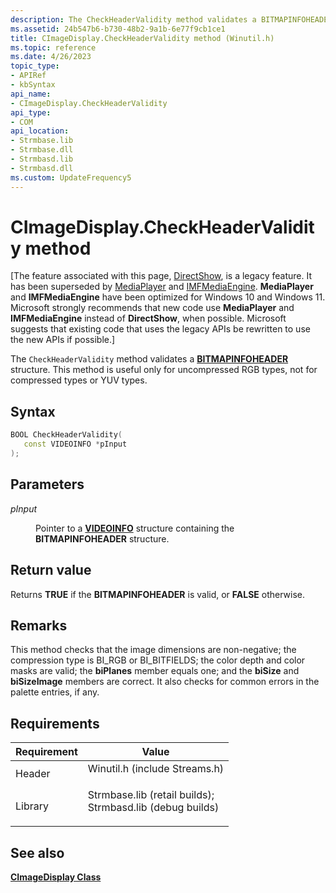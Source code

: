 ```yaml
---
description: The CheckHeaderValidity method validates a BITMAPINFOHEADER structure. This method is useful only for uncompressed RGB types, not for compressed types or YUV types.
ms.assetid: 24b547b6-b730-48b2-9a1b-6e77f9cb1ce1
title: CImageDisplay.CheckHeaderValidity method (Winutil.h)
ms.topic: reference
ms.date: 4/26/2023
topic_type: 
- APIRef
- kbSyntax
api_name: 
- CImageDisplay.CheckHeaderValidity
api_type: 
- COM
api_location: 
- Strmbase.lib
- Strmbase.dll
- Strmbasd.lib
- Strmbasd.dll
ms.custom: UpdateFrequency5
---
```


# CImageDisplay.CheckHeaderValidity method

\[The feature associated with this page, [DirectShow](/windows/win32/directshow/directshow), is a legacy feature. It has been superseded by [MediaPlayer](/uwp/api/Windows.Media.Playback.MediaPlayer) and [IMFMediaEngine](/windows/win32/api/mfmediaengine/nn-mfmediaengine-imfmediaengine). **MediaPlayer** and **IMFMediaEngine** have been optimized for Windows 10 and Windows 11. Microsoft strongly recommends that new code use **MediaPlayer** and **IMFMediaEngine** instead of **DirectShow**, when possible. Microsoft suggests that existing code that uses the legacy APIs be rewritten to use the new APIs if possible.\]

The `CheckHeaderValidity` method validates a [**BITMAPINFOHEADER**](/windows/win32/api/wingdi/ns-wingdi-bitmapinfoheader) structure. This method is useful only for uncompressed RGB types, not for compressed types or YUV types.

## Syntax


```C++
BOOL CheckHeaderValidity(
   const VIDEOINFO *pInput
);
```



## Parameters

<dl> <dt>

*pInput* 
</dt> <dd>

Pointer to a [**VIDEOINFO**](/previous-versions/windows/desktop/api/amvideo/ns-amvideo-videoinfo) structure containing the **BITMAPINFOHEADER** structure.

</dd> </dl>

## Return value

Returns **TRUE** if the **BITMAPINFOHEADER** is valid, or **FALSE** otherwise.

## Remarks

This method checks that the image dimensions are non-negative; the compression type is BI\_RGB or BI\_BITFIELDS; the color depth and color masks are valid; the **biPlanes** member equals one; and the **biSize** and **biSizeImage** members are correct. It also checks for common errors in the palette entries, if any.

## Requirements



| Requirement | Value |
|--------------------|--------------------------------------------------------------------------------------------------------------------------------------------------------------------------------------------|
| Header<br/>  | <dl> <dt>Winutil.h (include Streams.h)</dt> </dl>                                                                                   |
| Library<br/> | <dl> <dt>Strmbase.lib (retail builds); </dt> <dt>Strmbasd.lib (debug builds)</dt> </dl> |



## See also

<dl> <dt>

[**CImageDisplay Class**](cimagedisplay.md)
</dt> </dl>

 

 




